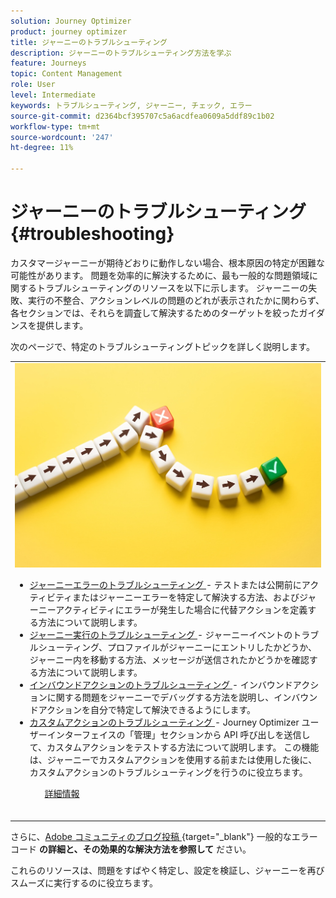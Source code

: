 ```yaml
---
solution: Journey Optimizer
product: journey optimizer
title: ジャーニーのトラブルシューティング
description: ジャーニーのトラブルシューティング方法を学ぶ
feature: Journeys
topic: Content Management
role: User
level: Intermediate
keywords: トラブルシューティング, ジャーニー, チェック, エラー
source-git-commit: d2364bcf395707c5a6acdfea0609a5ddf89c1b02
workflow-type: tm+mt
source-wordcount: '247'
ht-degree: 11%

---
```


# ジャーニーのトラブルシューティング {#troubleshooting}

カスタマージャーニーが期待どおりに動作しない場合、根本原因の特定が困難な可能性があります。 問題を効率的に解決するために、最も一般的な問題領域に関するトラブルシューティングのリソースを以下に示します。 ジャーニーの失敗、実行の不整合、アクションレベルの問題のどれが表示されたかに関わらず、各セクションでは、それらを調査して解決するためのターゲットを絞ったガイダンスを提供します。

次のページで、特定のトラブルシューティングトピックを詳しく説明します。

<table style="table-layout:fixed">
<tr style="border: 0;">
  <td>
    <div><img alt="ジャーニーエラーのトラブルシューティング" src="../assets/do-not-localize/troubleshooting.jpeg" /> 
    <br><ul><li><a href="../building-journeys/troubleshooting.md"> ジャーニーエラーのトラブルシューティング </a> - テストまたは公開前にアクティビティまたはジャーニーエラーを特定して解決する方法、およびジャーニーアクティビティにエラーが発生した場合に代替アクションを定義する方法について説明します。</li>
    <li><a href="../building-journeys/troubleshooting-execution.md"> ジャーニー実行のトラブルシューティング </a> - ジャーニーイベントのトラブルシューティング、プロファイルがジャーニーにエントリしたかどうか、ジャーニー内を移動する方法、メッセージが送信されたかどうかを確認する方法について説明します。</li>
     <li><a href="../building-journeys/troubleshooting-inbound.md"> インバウンドアクションのトラブルシューティング </a> - インバウンドアクションに関する問題をジャーニーでデバッグする方法を説明し、インバウンドアクションを自分で特定して解決できるようにします。</li>
     <li><a href="../action/troubleshoot-custom-action.md"> カスタムアクションのトラブルシューティング </a> - Journey Optimizer ユーザーインターフェイスの「管理」セクションから API 呼び出しを送信して、カスタムアクションをテストする方法について説明します。 この機能は、ジャーニーでカスタムアクションを使用する前または使用した後に、カスタムアクションのトラブルシューティングを行うのに役立ちます。</li>
    <ul>
    <div>
     <a href="../integrations/ajo-integrations.md">詳細情報</a></div>
    </div>
    <br>
  </td>
</tr>
</table>

<!--
* **[Troubleshoot journey errors](../building-journeys/troubleshooting.md)**
  Learn how to identify and resolve activity or journey errors before test or publication, and how to define a fallback action in case of an error in journey activities.

* **[Troubleshoot journey execution](../building-journeys/troubleshooting-execution.md)**
  Understand how to troubleshoot journey events, check if profiles entered your journey, how they navigate through it, and if messsages are sent.

* **[Troubleshoot inbound actions](../building-journeys/troubleshooting-inbound.md)**
  Learn how to debug issues related to inbound actions in a journey, in order to help you identify and resolve them on your own.

* **[Troubleshoot a custom action](../action/troubleshoot-custom-action.md)**
  Learn how to test your custom actions by sending API calls from the administration section of Journey Optimizer user interface. This capability helps you troubleshoot your custom actions before or after using them in a journey.

-->

さらに、[Adobe コミュニティのブログ投稿 ](https://experienceleaguecommunities.adobe.com/t5/journey-optimizer-blogs/demystifying-adobe-journey-optimizer-error-codes-root-causes-and/ba-p/760884?profile.language=ja){target="_blank"} 一般的なエラーコード **の詳細と、その効果的な解決方法を参照して** ださい。

これらのリソースは、問題をすばやく特定し、設定を検証し、ジャーニーを再びスムーズに実行するのに役立ちます。
